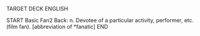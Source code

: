 TARGET DECK
ENGLISH

START
Basic
Fan2
Back: n. Devotee of a particular activity, performer, etc. (film fan). [abbreviation of *fanatic]
END

